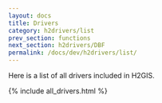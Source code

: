 ```yaml
---
layout: docs
title: Drivers
category: h2drivers/list
prev_section: functions
next_section: h2drivers/DBF
permalink: /docs/dev/h2drivers/list/
---
```


Here is a list of all drivers included in H2GIS.

{% include all_drivers.html %}
